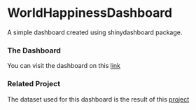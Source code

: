 # WorldHappinessDashboard
A simple dashboard created using shinydashboard package. 

### The Dashboard
You can visit the dashboard on this [link](https://rakaadi.shinyapps.io/worldhappinessdashboard/)

### Related Project
The dataset used for this dashboard is the result of this [project](https://github.com/rakaadi/WorldHappiness)
